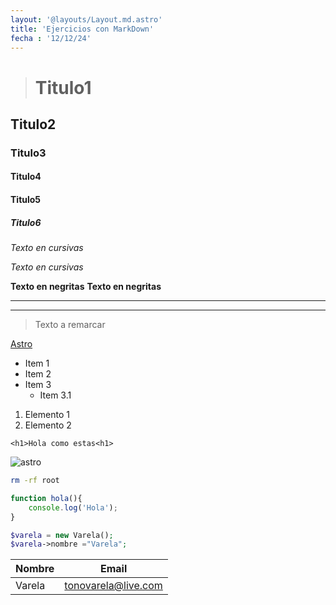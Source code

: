 ```yaml
---
layout: '@layouts/Layout.md.astro'
title: 'Ejercicios con MarkDown'
fecha : '12/12/24'
---
```

># Titulo1
## Titulo2
### Titulo3
#### Titulo4
#### Titulo5
#####  Titulo6


*Texto en cursivas*

_Texto en cursivas_

**Texto en negritas**
__Texto en negritas__

---
----

> Texto a remarcar

[Astro](https://astro.build)

* Item 1
* Item 2
* Item 3
    * Item 3.1

1. Elemento 1
2. Elemento 2


`<h1>Hola como estas<h1>`

![astro](https://encrypted-tbn0.gstatic.com/images?q=tbn:ANd9GcRMG7osBLmkz02y8nt7lDwI54Ni-4zOsmsWlQ&s)

``` bash
rm -rf root
```

``` javascript
function hola(){
    console.log('Hola');
}
```

``` php
$varela = new Varela();
$varela->nombre ="Varela";
```

|Nombre | Email |
|-------|-------|
|Varela | tonovarela@live.com|








